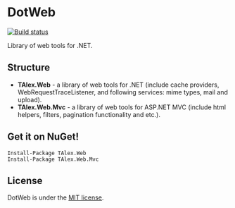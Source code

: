 # DotWeb
[![Build status](https://ci.appveyor.com/api/projects/status/1whdu2l4wkyi0t8e?svg=true)](https://ci.appveyor.com/project/T-Alex/dotweb)

Library of web tools for .NET.

## Structure
* **TAlex.Web** - a library of web tools for .NET (include cache providers, WebRequestTraceListener, and following services: mime types, mail and upload).
* **TAlex.Web.Mvc** - a library of web tools for ASP.NET MVC (include html helpers, filters, pagination functionality and etc.).

## Get it on NuGet!

    Install-Package TAlex.Web
    Install-Package TAlex.Web.Mvc

## License
DotWeb is under the [MIT license](LICENSE.md).
